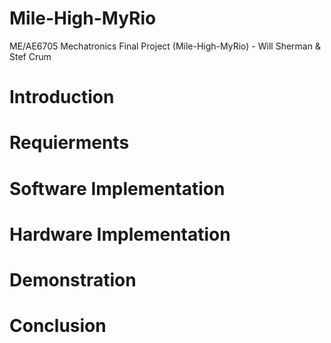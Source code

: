 # Mile-High-MyRio
ME/AE6705 Mechatronics Final Project (Mile-High-MyRio) - Will Sherman &amp; Stef Crum

# Introduction

# Requierments

# Software Implementation

# Hardware Implementation

# Demonstration

# Conclusion
